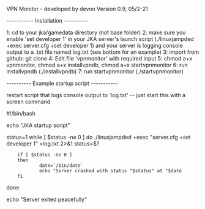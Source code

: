 VPN Monitor - developed by devon
Version 0.9, 05/2-21

----------- Installation ----------

1: cd to your jka/gamedata directory (not base folder)
2: make sure you enable 'set developer 1' in your JKA server's launch script (./linuxjampded +exec server.cfg +set developer 1) and your server is logging console output to a .txt file named log.txt (see bottom for an example)
3: import from github: git clone
4: Edit file 'vpnmonitor' with required input
5: chmod a+x vpnmonitor, chmod a+x installvpndb, chmod a+x startvpnmonitor
6: run installvpndb (./installvpndb)
7: run startvpnmonitor (./startvpnmonitor) 

---------- Example startup script -----------

restart script that logs console output to 'log.txt' -- just start this with a screen command 

#!/bin/bash

echo "JKA startup script"

status=1
while [ $status -ne 0 ]
do
        ./linuxjampded +exec "server.cfg +set developer 1" >log.txt 2>&1
        status=$?

        if [ $status -ne 0 ]
        then
                date=`/bin/date`
                echo "Server crashed with status "$status" at "$date
        fi
done

echo "Server exited peacefully"

